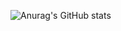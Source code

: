 ![Anurag's GitHub stats](https://github-readme-stats.vercel.app/api?username=Olzie-12&show_icons=true&theme=Gradient)
